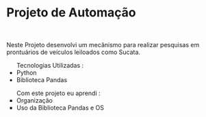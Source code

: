 <h1>Projeto de Automação</h1>
<br>
<p>Neste Projeto desenvolvi um mecânismo para realizar pesquisas em prontuários de veículos leiloados como Sucata.</p>

<Ul>Tecnologias Utilizadas :
<li>Python</li>
<li>Biblioteca Pandas</li>
</Ul>

<ul>Com este projeto eu aprendi :
<li type = square> Organização</li>
<li type = square>Uso da Biblioteca Pandas e OS</li>
</ul>
